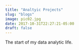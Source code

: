 ```yaml
---
title: "Analtyic Projects"
slug: "blogs"
image: pic02.jpg
date: 2017-10-31T22:27:21-05:00
draft: false
---
```


The start of my data analytic life.
